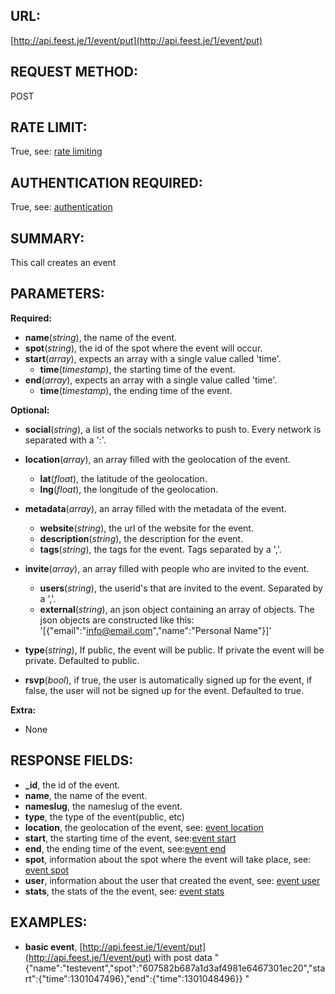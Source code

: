 URL:
----
[http://api.feest.je/1/event/put](http://api.feest.je/1/event/put)

REQUEST METHOD:
---------------
POST

RATE LIMIT:
-----------
True, see: [rate limiting](parts/rate-limiting.md)

AUTHENTICATION REQUIRED:
------------------------
True, see: [authentication](parts/authentication.md)

SUMMARY:
--------
This call creates an event

PARAMETERS:
-----------

**Required:**

- **name**(*string*), the name of the event.
- **spot**(*string*), the id of the spot where the event will occur.
- **start**(*array*), expects an array with a single value called 'time'.
	- **time**(*timestamp*), the starting time of the event.
- **end**(*array*), expects an array with a single value called 'time'.
	- **time**(*timestamp*), the ending time of the event.
		
**Optional:**

- **social**(*string*), a list of the socials networks to push to. Every network is separated with a ':'.
- **location**(*array*), an array filled with the geolocation of the event.
	- **lat**(*float*), the latitude of the geolocation.
	- **lng**(*float*), the longitude of the geolocation.
		
- **metadata**(*array*), an array filled with the metadata of the event.
	- **website**(*string*), the url of the website for the event.
	- **description**(*string*), the description for the event.
	- **tags**(*string*), the tags for the event. Tags separated by a ','.
		
- **invite**(*array*), an array filled with people who are invited to the event.
	- **users**(*string*), the userid's that are invited to the event. Separated by a ','.
	- **external**(*string*), an json object containing an array of objects. The json objects are constructed like this: '[{"email":"info@email.com","name":"Personal Name"}]'

- **type**(*string*), If public, the event will be public. If private the event will be private. Defaulted to public.
- **rsvp**(*bool*), if true, the user is automatically signed up for the event, if false, the user will not be signed up for the event. Defaulted to true.


**Extra:**

- None
	
RESPONSE FIELDS:
----------------

 - **_id**, the id of the event.
 - **name**, the name of the event.
 - **nameslug**, the nameslug of the event.
 - **type**, the type of the event(public, etc)
 - **location**, the geolocation of the event, see: [event location](parts/location.md)
 - **start**, the starting time of the event, see:[event start](parts/start-or-end.md)
 - **end**, the ending time of the event, see:[event end](parts/start-or-end.md)
 - **spot**, information about the spot where the event will take place, see: [event spot](parts/spot.md)
 - **user**, information about the user that created the event, see: [event user](parts/user.md)
 - **stats**, the stats of the the event, see: [event stats](parts/event-stats.md)

EXAMPLES:
---------

 - **basic event**, [http://api.feest.je/1/event/put](http://api.feest.je/1/event/put) with post data "{"name":"testevent","spot":"607582b687a1d3af4981e6467301ec20","start":{"time":1301047496},"end":{"time":1301048496}} "